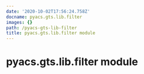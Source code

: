 ```yaml
---
date: '2020-10-02T17:56:24.758Z'
docname: pyacs.gts.lib.filter
images: {}
path: /pyacs-gts-lib-filter
title: pyacs.gts.lib.filter module
---
```


# pyacs.gts.lib.filter module
